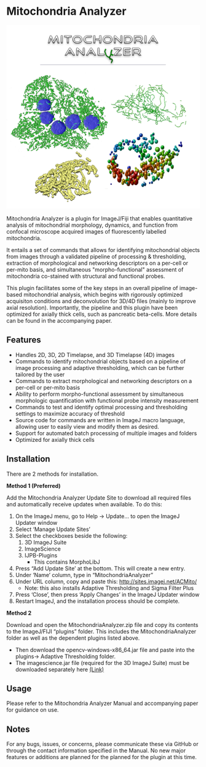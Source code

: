 # Mitochondria Analyzer

<p align="center"> 
<img src="https://github.com/AhsenChaudhry/Mitochondria-Analyzer/blob/master/misc/MitoAnalyzer.PNG">
</p>

Mitochondria Analyzer is a plugin for ImageJ/Fiji that enables quantitative analysis of mitochondrial morphology, dynamics, and function from confocal microscope acquired images of fluorescently labelled mitochondria.

It entails a set of commands that allows for identifying mitochondrial objects from images through a validated pipeline of processing & thresholding, extraction of morphological and networking descriptors on a per-cell or per-mito basis, and simultaneous "morpho-functional" assessment of mitochondria co-stained with structural and functional probes.

This plugin facilitates some of the key steps in an overall pipeline of image-based mitochondrial analysis, which begins with rigorously optimized acquisiton conditions and deconvolution for 3D/4D files (mainly to improve axial resolution). Importantly, the pipeline and this plugin have been optimized for axially thick cells, such as pancreatic beta-cells. More details can be found in the accompanying paper.

## Features
* Handles 2D, 3D, 2D Timelapse, and 3D Timelapse (4D) images
* Commands to identify mitochondrial objects based on a pipeline of image processing and adaptive thresholding, which can be further tailored by the user
* Commands to extract morphological and networking descriptors on a per-cell or per-mito basis
* Ability to perform morpho-functional assessment by simultaneous morphologic quantification with functional probe intensity measurement
* Commands to test and identify optimal processing and thresholding settings to maximize accuracy of threshold
* Source code for commands are written in ImageJ macro language, allowing user to easily view and modify them as desired.
* Support for automated batch processing of multiple images and folders
* Optimized for axially thick cells

## Installation
There are 2 methods for installation.

**Method 1 (Preferred)**

Add the Mitochondria Analyzer Update Site to download all required files and automatically receive updates when available. To do this:
1)	On the ImageJ menu, go to Help -> Update… to open the ImageJ Updater window
2)	Select ‘Manage Update Sites’
3)	Select the checkboxes beside the following:
    1) 3D ImageJ Suite
    2) ImageScience
    3) IJPB-Plugins
        *   This contains MorphoLibJ
4)	Press “Add Update Site’ at the bottom. This will create a new entry.
5)	Under ‘Name’ column, type in “MitochondriaAnalyzer”
6)	Under URL column, copy and paste this: http://sites.imagej.net/ACMito/
    *	Note: this also installs Adaptive Thresholding and Sigma Filter Plus
5)	Press ‘Close’, then press ‘Apply Changes’ in the ImageJ Updater window
6)	Restart ImageJ, and the installation process should be complete.

**Method 2**

Download and open the MitochondriaAnalyzer.zip file and copy its contents to the ImageJ/FIJI “plugins” folder. This includes the MitochondriaAnalyzer folder as well as the dependent plugins listed above.
*   Then download the opencv-windows-x86_64.jar file and paste into the plugins-> Adaptive Thresholding folder.
*	The imagescience.jar file (required for the 3D ImageJ Suite) must be downloaded separately here [(Link)](https://imagescience.org/meijering/software/featurej/)

## Usage
Please refer to the Mitochondria Analyzer Manual and accompanying paper for guidance on use.

## Notes
For any bugs, issues, or concerns, please communicate these via GitHub or through the contact information specified in the Manual.
No new major features or additions are planned for the planned for the plugin at this time.
